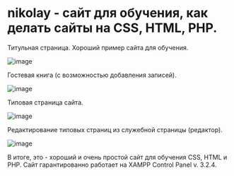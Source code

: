 # nikolay - сайт для обучения, как делать сайты на CSS, HTML, PHP.

Титульная страница. Хороший пример сайта для обучения.

![image](https://user-images.githubusercontent.com/10297748/155683337-dcc43223-641f-414d-9b86-2719606e61cd.png)

Гостевая книга (с возможностью добавления записей).

![image](https://user-images.githubusercontent.com/10297748/155681907-e4419a44-9f7d-4d49-a1ca-a467c0549889.png)

Типовая страница сайта.

![image](https://user-images.githubusercontent.com/10297748/155683927-86ea3ab7-9328-4cb8-a3ea-7fae1d36fc78.png)

Редактирование типовых страниц из служебной страницы (редактор).

![image](https://user-images.githubusercontent.com/10297748/155681626-4076a822-2fad-4fae-ac37-b508e4a4859d.png)

В итоге, это - хороший и очень простой сайт для обучения CSS, HTML и PHP. 
Сайт гарантированно работает на XAMPP Control Panel v. 3.2.4.
